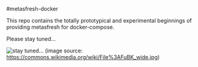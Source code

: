 #metasfresh-docker

This repo contains the totally prototypical and experimental beginnings of providing metasfresh for docker-compose.

Please stay tuned...

![stay tuned...](https://upload.wikimedia.org/wikipedia/commons/0/0b/FuBK_wide.jpg)
(image source: https://commons.wikimedia.org/wiki/File%3AFuBK_wide.jpg)

